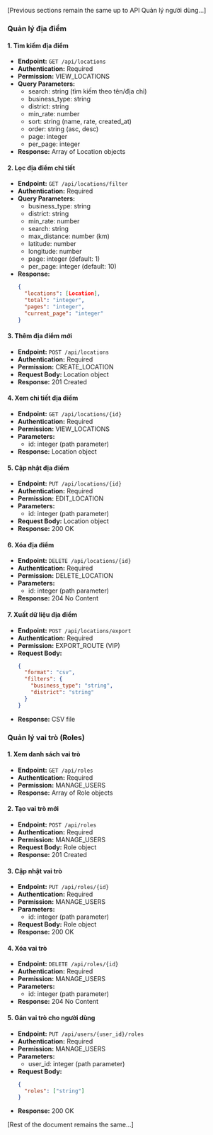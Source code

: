 [Previous sections remain the same up to API Quản lý người dùng...]

### Quản lý địa điểm

#### 1. Tìm kiếm địa điểm
- **Endpoint:** `GET /api/locations`
- **Authentication:** Required
- **Permission:** VIEW_LOCATIONS
- **Query Parameters:**
  - search: string (tìm kiếm theo tên/địa chỉ)
  - business_type: string
  - district: string
  - min_rate: number
  - sort: string (name, rate, created_at)
  - order: string (asc, desc)
  - page: integer
  - per_page: integer
- **Response:** Array of Location objects

#### 2. Lọc địa điểm chi tiết
- **Endpoint:** `GET /api/locations/filter`
- **Authentication:** Required
- **Query Parameters:**
  - business_type: string
  - district: string
  - min_rate: number
  - search: string
  - max_distance: number (km)
  - latitude: number
  - longitude: number
  - page: integer (default: 1)
  - per_page: integer (default: 10)
- **Response:**
  ```json
  {
    "locations": [Location],
    "total": "integer",
    "pages": "integer",
    "current_page": "integer"
  }
  ```

#### 3. Thêm địa điểm mới
- **Endpoint:** `POST /api/locations`
- **Authentication:** Required
- **Permission:** CREATE_LOCATION
- **Request Body:** Location object
- **Response:** 201 Created

#### 4. Xem chi tiết địa điểm
- **Endpoint:** `GET /api/locations/{id}`
- **Authentication:** Required
- **Permission:** VIEW_LOCATIONS
- **Parameters:**
  - id: integer (path parameter)
- **Response:** Location object

#### 5. Cập nhật địa điểm
- **Endpoint:** `PUT /api/locations/{id}`
- **Authentication:** Required
- **Permission:** EDIT_LOCATION
- **Parameters:**
  - id: integer (path parameter)
- **Request Body:** Location object
- **Response:** 200 OK

#### 6. Xóa địa điểm
- **Endpoint:** `DELETE /api/locations/{id}`
- **Authentication:** Required
- **Permission:** DELETE_LOCATION
- **Parameters:**
  - id: integer (path parameter)
- **Response:** 204 No Content

#### 7. Xuất dữ liệu địa điểm
- **Endpoint:** `POST /api/locations/export`
- **Authentication:** Required
- **Permission:** EXPORT_ROUTE (VIP)
- **Request Body:**
  ```json
  {
    "format": "csv",
    "filters": {
      "business_type": "string",
      "district": "string"
    }
  }
  ```
- **Response:** CSV file

### Quản lý vai trò (Roles)

#### 1. Xem danh sách vai trò
- **Endpoint:** `GET /api/roles`
- **Authentication:** Required
- **Permission:** MANAGE_USERS
- **Response:** Array of Role objects

#### 2. Tạo vai trò mới
- **Endpoint:** `POST /api/roles`
- **Authentication:** Required
- **Permission:** MANAGE_USERS
- **Request Body:** Role object
- **Response:** 201 Created

#### 3. Cập nhật vai trò
- **Endpoint:** `PUT /api/roles/{id}`
- **Authentication:** Required
- **Permission:** MANAGE_USERS
- **Parameters:**
  - id: integer (path parameter)
- **Request Body:** Role object
- **Response:** 200 OK

#### 4. Xóa vai trò
- **Endpoint:** `DELETE /api/roles/{id}`
- **Authentication:** Required
- **Permission:** MANAGE_USERS
- **Parameters:**
  - id: integer (path parameter)
- **Response:** 204 No Content

#### 5. Gán vai trò cho người dùng
- **Endpoint:** `PUT /api/users/{user_id}/roles`
- **Authentication:** Required
- **Permission:** MANAGE_USERS
- **Parameters:**
  - user_id: integer (path parameter)
- **Request Body:**
  ```json
  {
    "roles": ["string"]
  }
  ```
- **Response:** 200 OK

[Rest of the document remains the same...]
